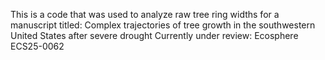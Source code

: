 This is a code that was used to analyze raw tree ring widths for a manuscript titled:
Complex trajectories of tree growth in the southwestern United States after severe drought
Currently under review: Ecosphere ECS25-0062
